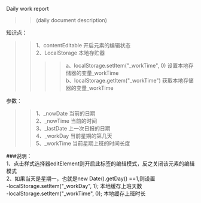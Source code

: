 Daily work report<br>
>>(daily document description)

知识点：<br>
>>1、contentEditable    开启元素的编辑状态<br>
>>2、LocalStorage       本地存贮器<br>
>>>>a、localStorage.setItem("_workTime", 0)   设置本地存储器的变量_workTime<br>
>>>>b、localStorage.getItem("_workTime")      获取本地存储器的变量_workTime<br>


参数：<br>
>>1、_nowDate     当前的日期<br>
>>2、_nowTime     当前的时间<br>
>>3、_lastDate    上一次日报的日期<br>
>>4、_workDay     当前星期的第几天<br>
>>5、_workTime    当前星期上班的时间长度<br>

###说明：<br>
1、点击样式选择器editElement则开启此标签的编辑模式，反之关闭该元素的编辑模式<br>
2、如果当天是星期一，也就是new Date().getDay() ==1,则设置 <br>
-localStorage.setItem("_workDay", 1);    本地缓存上班天数<br>
-localStorage.setItem("_workTime", 0);   本地缓存上班时长<br>

